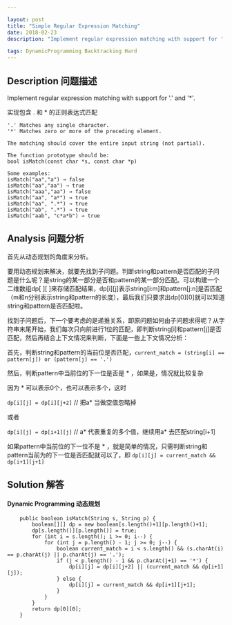 ```yaml
---

layout: post
title: "Simple Regular Expression Matching"
date: 2018-02-23 
description: "Implement regular expression matching with support for '.' and '*'."

tags: DynamicProgramming Backtracking Hard
---
```


## Description 问题描述

Implement regular expression matching with support for '.' and '*'.

实现包含 . 和 * 的正则表达式匹配

```
'.' Matches any single character.
'*' Matches zero or more of the preceding element.

The matching should cover the entire input string (not partial).

The function prototype should be:
bool isMatch(const char *s, const char *p)

Some examples:
isMatch("aa","a") → false
isMatch("aa","aa") → true
isMatch("aaa","aa") → false
isMatch("aa", "a*") → true
isMatch("aa", ".*") → true
isMatch("ab", ".*") → true
isMatch("aab", "c*a*b") → true
```

## Analysis 问题分析

首先从动态规划的角度来分析。

要用动态规划来解决，就要先找到子问题。判断string和pattern是否匹配的子问题是什么呢？是string的某一部分是否和pattern的某一部分匹配。可以构建一个二维数组dp[ ][ ]来存储匹配结果，dp[i][j]表示string[i:m]和pattern[j:n]是否匹配（m和n分别表示string和pattern的长度），最后我们只要求出dp[0][0]就可以知道string和pattern是否匹配啦。

找到子问题后，下一个要考虑的是递推关系，即原问题如何由子问题求得呢？从字符串末尾开始，我们每次只向前进行1位的匹配，即判断string[i]和pattern[j]是否匹配，然后再结合上下文情况来判断，下面是一些上下文情况分析：

首先，判断string和pattern的当前位是否匹配，`current_match = (string[i] == pattern[j]) or (pattern[j] == '.')`

然后，判断pattern中当前位的下一位是否是 * ，如果是，情况就比较复杂

因为 * 可以表示0个，也可以表示多个，这时

`dp[i][j] = dp[i][j+2]` // 把a* 当做空值忽略掉

或者

`dp[i][j] = dp[i+1][j]` // a* 代表重复的多个值，继续用a* 去匹配string[i+1]

如果pattern中当前位的下一位不是 * ，就是简单的情况，只需判断string和pattern当前为的下一位是否匹配就可以了，即 `dp[i][j] = current_match && dp[i+1][j+1]`

## Solution 解答

#### Dynamic Programming 动态规划

```
    public boolean isMatch(String s, String p) {
        boolean[][] dp = new boolean[s.length()+1][p.length()+1];
        dp[s.length()][p.length()] = true;
        for (int i = s.length(); i >= 0; i--) {
            for (int j = p.length() - 1; j >= 0; j--) {
                boolean current_match = i < s.length() && (s.charAt(i) == p.charAt(j) || p.charAt(j) == '.');
                if (j < p.length() - 1 && p.charAt(j+1) == '*') {
                    dp[i][j] = dp[i][j+2] || (current_match && dp[i+1][j]);
                } else {
                    dp[i][j] = current_match && dp[i+1][j+1];
                }
            }
        }
        return dp[0][0];
    }
```
